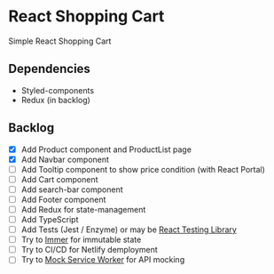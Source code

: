 # React Shopping Cart

Simple React Shopping Cart


## Dependencies
* Styled-components
* Redux (in backlog)

## Backlog

- [x] Add Product component and ProductList page
- [x] Add Navbar component
- [ ] Add Tooltip component to show price condition (with React Portal)
- [ ] Add Cart component
- [ ] Add search-bar component
- [ ] Add Footer component
- [ ] Add Redux for state-management
- [ ] Add TypeScript 
- [ ] Add Tests (Jest / Enzyme) or may be [React Testing Library](https://github.com/testing-library/react-testing-library)
- [ ] Try to [Immer](https://github.com/immerjs/immer) for immutable state
- [ ] Try to CI/CD for Netlify demployment
- [ ] Try to [Mock Service Worker](https://github.com/mswjs/msw) for API mocking
